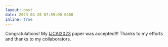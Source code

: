 ```yaml
---
layout: post
date: 2023-04-20 07:59:00-0400
inline: true
---
```


Congratulations! My [IJCAI2023](https://ijcai-23.org/) paper was accepted!!! Thanks to my efforts and thanks to my collaborators.
